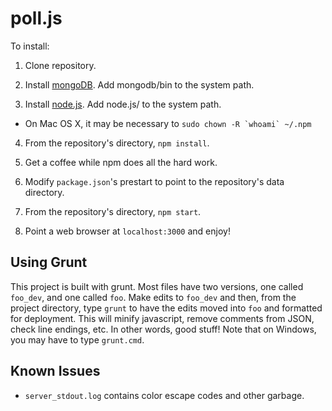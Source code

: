 poll.js
=======
To install:

1. Clone repository.

2. Install [mongoDB](http://www.mongodb.org/downloads). Add mongodb/bin to the system path.

3. Install [node.js](http://nodejs.org/download/). Add node.js/ to the system path.

  * On Mac OS X, it may be necessary to ``sudo chown -R `whoami` ~/.npm``

4. From the repository's directory, `npm install`.

5. Get a coffee while npm does all the hard work.

6. Modify `package.json`'s prestart to point to the repository's data directory.

7. From the repository's directory, `npm start`.

8. Point a web browser at `localhost:3000` and enjoy!

Using Grunt
-----------
This project is built with grunt. Most files have two versions, one called `foo_dev`, and one called `foo`. Make edits to `foo_dev` and then, from the project directory, type `grunt` to have the edits moved into `foo` and formatted for deployment. This will minify javascript, remove comments from JSON, check line endings, etc. In other words, good stuff! Note that on Windows, you may have to type `grunt.cmd`.

Known Issues
------------
* `server_stdout.log` contains color escape codes and other garbage.